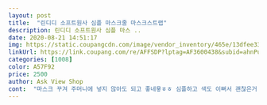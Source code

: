 ```yaml
---
layout: post 
title:  "린디디 소프트원사 심플 마스크줄 마스크스트랩" 
description: 린디디 소프트원사 심플 마스 ..
date: 2020-08-21 14:51:17 
img: https://static.coupangcdn.com/image/vendor_inventory/465e/13dfee331e4251de31c01696dacc6c712a6ee6933523b76d7226f4149862.jpg 
linkUrl: https://link.coupang.com/re/AFFSDP?lptag=AF3600438&subid=ahnPublicAsk&pageKey=1899548003&itemId=3226705825&vendorItemId=71213946102&traceid=V0-113-f3479737119a8fec 
categories: [1008] 
color: A57F92 
price: 2500 
author: Ask View Shop 
cont:  "마스크 꾸겨 주머니에 넣지 않아도 되고 좋네욯ㅎㅎ 심플하고 색도 이뻐서 괜찮은거 같아요.<br/> 주변 선물해줄라고 또 구매하려고 합니닼<br/>마스크를 놓고 다니는경우가 많은데, 줄이 있으니 안까먹고 너무 편합니다<br/>일단 넓은 운동화끈같은 끈보다 목에 무거운 느낌이 없어 좋고 땀도 덜나요 사이즈 조절 되서 좋네요<br/>" 
---
```

